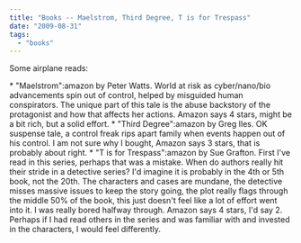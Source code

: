 ```yaml
---
title: "Books -- Maelstrom, Third Degree, T is for Trespass"
date: "2009-08-31"
tags: 
  - "books"
---
```


Some airplane reads:

\* "Maelstrom":amazon by Peter Watts. World at risk as cyber/nano/bio advancements spin out of control, helped by misguided human conspirators. The unique part of this tale is the abuse backstory of the protagonist and how that affects her actions. Amazon says 4 stars, might be a bit rich, but a solid effort. \* "Third Degree":amazon by Greg Iles. OK suspense tale, a control freak rips apart family when events happen out of his control. I am not sure why I bought, Amazon says 3 stars, that is probably about right. \* "T is for Trespass":amazon by Sue Grafton. First I've read in this series, perhaps that was a mistake. When do authors really hit their stride in a detective series? I'd imagine it is probably in the 4th or 5th book, not the 20th. The characters and cases are mundane, the detective misses massive issues to keep the story going, the plot really flags through the middle 50% of the book, this just doesn't feel like a lot of effort went into it. I was really bored halfway through. Amazon says 4 stars, I'd say 2. Perhaps if I had read others in the series and was familiar with and invested in the characters, I would feel differently.
